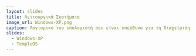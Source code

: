 ```yaml
---
layout: slides
title: Λειτουργικά Συστήματα
image_url: Windows-XP.png
caption: Λογισμικό του υπολογιστή που είναι υπεύθυνο για τη διαχείριση και τον συντονισμό των εργασιών και την κατανομή των διαθέσιμων πόρων.
slides:
  - Windows-XP
  - TempleOS
---
```

